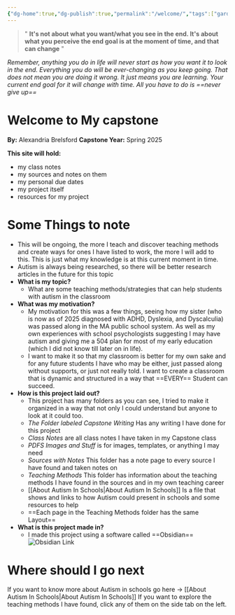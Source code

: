 ```yaml
---
{"dg-home":true,"dg-publish":true,"permalink":"/welcome/","tags":["gardenEntry"],"dgPassFrontmatter":true}
---
```


> " **It's not about what you want/what you see in the end. It's about what you perceive the end goal is at the moment of time, and that can change** "

*Remember, anything you do in life will never start as how you want it to look in the end. Everything you do will be ever-changing as you keep going. That does not mean you are doing it wrong. It just means you are learning. Your current end goal for it will change with time. All you have to do is ==never give up==*
# Welcome to My capstone
**By:** Alexandria Brelsford
**Capstone Year:** Spring 2025

**This site will hold:**
-  my class notes
- my sources and notes on them
- my personal due dates
- my project itself 
- resources for my project 

# **Some Things to note**
- This will be ongoing, the more I teach and discover teaching methods and create ways for ones I have listed to work, the more I will add to this. This is just what my knowledge is at this current moment in time. 
- Autism is always being researched, so there will be better research articles in the future for this topic
- **What is my topic?**
	- What are some teaching methods/strategies that can help students with autism in the classroom
- **What was my motivation?**
	- My motivation for this was a few things, seeing how my sister (who is now as of 2025 diagnosed with ADHD, Dyslexia, and Dyscalculia) was passed along in the MA public school system. As well as my own experiences with school psychologists suggesting I may have autism and giving me a 504 plan for most of my early education (which I did not know till later on in life). 
	- I want to make it so that my classroom is better for my own sake and for any future students I have who may be either, just passed along without supports, or just not really told. I want to create a classroom that is dynamic and structured in a way that ==EVERY== Student can succeed. 
- **How is this project laid out?**
	- This project has many folders as you can see, I tried to make it organized in a way that not only I could understand but anyone to look at it could too. 
	- *The Folder labeled Capstone Writing* Has any writing I have done for this project
	- *Class Notes* are all class notes I have taken in my Capstone class
	- *PDFS Images and Stuff* is for images, templates, or anything I may need 
	- *Sources with Notes* This folder has a note page to every source I have found and taken notes on
	- *Teaching Methods* This folder has information about the teaching methods I have found in the sources and in my own teaching career
	- [[About Autism In Schools\|About Autism In Schools]] Is a file that shows and links to how Autism could present in schools and some resources to help
	- ==Each page in the Teaching Methods folder has the same Layout==
- **What is this project made in?**
	- I made this project using a software called ==Obsidian== ![Obsidian Link ](https://help.obsidian.md/install)

# Where should I go next
If you want to know more about Autism in schools go here → [[About Autism In Schools\|About Autism In Schools]]
If you want to explore the teaching methods I have found, click any of them on the side tab on the left.